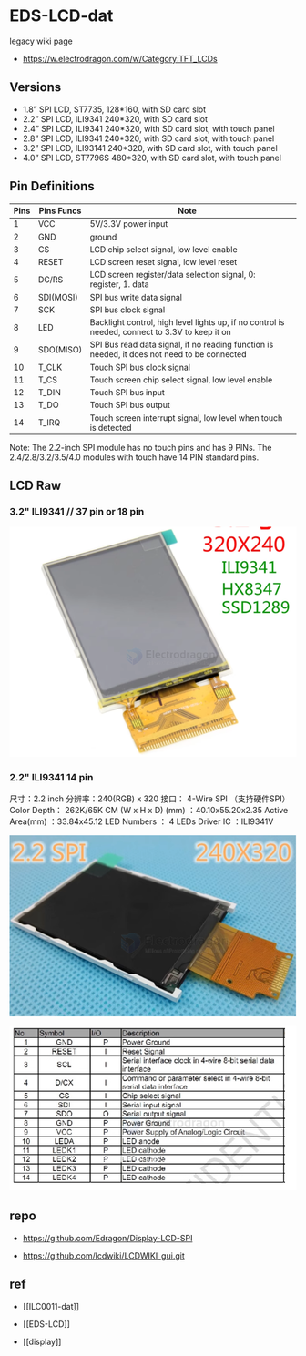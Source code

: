 # EDS-LCD-dat

legacy wiki page 
- https://w.electrodragon.com/w/Category:TFT_LCDs


## Versions 

- 1.8” SPI LCD, ST7735, 128*160, with SD card slot
- 2.2” SPI LCD, ILI9341 240*320, with SD card slot
- 2.4” SPI LCD, ILI9341 240*320,  with SD card slot, with touch panel
- 2.8” SPI LCD, ILI9341 240*320, with SD card slot, with touch panel
- 3.2” SPI LCD, ILI93141 240*320, with SD card slot, with touch panel
- 4.0” SPI LCD, ST7796S 480*320, with SD card slot, with touch panel


## Pin Definitions 

| Pins | Pins Funcs | Note                                                                                            |     |
| ---- | ---------- | ----------------------------------------------------------------------------------------------- | --- |
| 1    | VCC        | 5V/3.3V power input                                                                             |
| 2    | GND        | ground                                                                                          |
| 3    | CS         | LCD chip select signal, low level enable                                                        |
| 4    | RESET      | LCD screen reset signal, low level reset                                                        |
| 5    | DC/RS      | LCD screen register/data selection signal, 0: register, 1. data                                 |
| 6    | SDI(MOSI)  | SPI bus write data signal                                                                       |
| 7    | SCK        | SPI bus clock signal                                                                            |
| 8    | LED        | Backlight control, high level lights up, if no control is needed, connect to 3.3V to keep it on |
| 9    | SDO(MISO)  | SPI Bus read data signal, if no reading function is needed, it does not need to be connected    |
| 10   | T_CLK      | Touch SPI bus clock signal                                                                      |
| 11   | T_CS       | Touch screen chip select signal, low level enable                                               |
| 12   | T_DIN      | Touch SPI bus input                                                                             |
| 13   | T_DO       | Touch SPI bus output                                                                            |
| 14   | T_IRQ      | Touch screen interrupt signal, low level when touch is detected                                 |

Note: The 2.2-inch SPI module has no touch pins and has 9 PINs. The 2.4/2.8/3.2/3.5/4.0 modules with touch have 14 PIN standard pins.


## LCD Raw 

### 3.2" ILI9341 // 37 pin or 18 pin 

![](2025-08-09-18-03-17.png)

### 2.2" ILI9341 14 pin 

尺寸：2.2 inch
分辨率：240(RGB) x 320 
接口： 4-Wire SPI （支持硬件SPI）
Color Depth： 262K/65K
CM (W x H x D) (mm) ：40.10x55.20x2.35
Active Area(mm) ：33.84x45.12
LED Numbers ： 4 LEDs 
Driver IC ：ILI9341V

![](2025-08-09-18-05-42.png)


![](2025-08-09-18-04-58.png)

## repo 

- https://github.com/Edragon/Display-LCD-SPI

- https://github.com/lcdwiki/LCDWIKI_gui.git


## ref

- [[ILC0011-dat]]

- [[EDS-LCD]]

- [[display]]